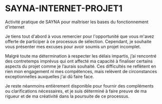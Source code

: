 # SAYNA-INTERNET-PROJET1
Activité pratique de SAYNA pour maîtriser les bases du fonctionnement d'internet

Je tiens tout d'abord à vous remercier pour l'opportunité que vous m'avez offerte de participer à ce processus de sélection. Cependant, je souhaite vous présenter mes excuses pour avoir soumis un projet incomplet.

Malgré toute ma détermination à respecter les délais impartis, j’ai rencontré des contretemps imprévus qui ont affecté ma capacité à finaliser certains aspects du projet comme je l’aurais souhaité. Ces difficultés ne reflètent en rien mon engagement ni mes compétences, mais relèvent de circonstances exceptionnelles auxquelles j'ai dû faire face.

Je reste néanmoins entièrement disponible pour fournir des compléments ou clarifications nécessaires, et je suis déterminé à faire preuve de ma rigueur et de ma créativité dans la poursuite de ce processus.
